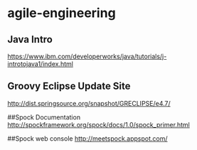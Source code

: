 # agile-engineering
## Java Intro
https://www.ibm.com/developerworks/java/tutorials/j-introtojava1/index.html

## Groovy Eclipse Update Site
http://dist.springsource.org/snapshot/GRECLIPSE/e4.7/ 

##Spock Documentation
http://spockframework.org/spock/docs/1.0/spock_primer.html

##Spock web console
http://meetspock.appspot.com/





